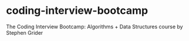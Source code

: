 # coding-interview-bootcamp
The Coding Interview Bootcamp: Algorithms + Data Structures course by Stephen Grider
